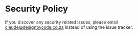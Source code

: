 # Security Policy

If you discover any security related issues, please email claude@designbycode.co.za instead of using the issue tracker.

